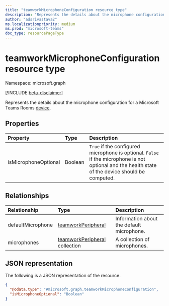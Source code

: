 ```yaml
---
title: "teamworkMicrophoneConfiguration resource type"
description: "Represents the details about the microphone configuration for a Microsoft Teams Rooms device."
author: "adsrivastava2"
ms.localizationpriority: medium
ms.prod: "microsoft-teams"
doc_type: resourcePageType
---
```


# teamworkMicrophoneConfiguration resource type

Namespace: microsoft.graph

[!INCLUDE [beta-disclaimer](../../includes/beta-disclaimer.md)]

Represents the details about the microphone configuration for a Microsoft Teams Rooms [device](../resources/teamworkdevice.md).

## Properties
|Property|Type|Description|
|:---|:---|:---|
|isMicrophoneOptional|Boolean|`True` if the configured microphone is optional. `False` if the microphone is not optional and the health state of the device should be computed.|

## Relationships
|Relationship|Type|Description|
|:---|:---|:---|
|defaultMicrophone|[teamworkPeripheral](../resources/teamworkperipheral.md)|Information about the default microphone.|
|microphones|[teamworkPeripheral](../resources/teamworkperipheral.md) collection|A collection of microphones.|

## JSON representation
The following is a JSON representation of the resource.
<!-- {
  "blockType": "resource",
  "@odata.type": "microsoft.graph.teamworkMicrophoneConfiguration"
}
-->
``` json
{
  "@odata.type": "#microsoft.graph.teamworkMicrophoneConfiguration",
  "isMicrophoneOptional": "Boolean"
}
```

